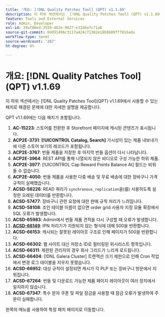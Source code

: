```yaml
---
title: '개요: [!DNL Quality Patches Tool] (QPT) v1.1.69'
description: 이 하위 섹션에서는  [!DNL Quality Patches Tool] (QPT) v1.1.69에서 사용할 수 있는 패치로 해결된 문제에 대한 자세한 설명을 제공합니다.
feature: Tools and External Services
role: Admin, Developer
exl-id: 39af00ed-3559-462e-9627-e32d6e7c71a8
source-git-commit: 0dd91496c3117a424c71382e18b9689fff016ada
workflow-type: tm+mt
source-wordcount: '267'
ht-degree: 0%

---
```


# 개요: [!DNL Quality Patches Tool]&#x200B;(QPT) v1.1.69

이 하위 섹션에서는 [!DNL Quality Patches Tool]&#x200B;(QPT) v1.1.69에서 사용할 수 있는 패치로 해결된 문제에 대한 자세한 설명을 제공합니다.

QPT v1.1.69에는 다음 패치가 포함됩니다.
1. **AC-15223**: 스토어를 전환한 후 Storefront 페이지에 캐시된 콘텐츠가 표시됩니다.
1. **ACP2E-3731**: **[!UICONTROL Catalog, Search]** 가시성이 있는 제품 내보내기에 다른 스토어 보기의 레코드가 포함됩니다.
1. **ACP2E-3767**: 번들 제품을 저장한 후 마지막 번들 옵션이 다시 나타납니다.
1. **ACP2E-3964**: REST API를 통해 나열되지 않은 비디오로 구성 가능한 하위 제품.
1. **ACP2E-3977**: [!UICONTROL Cap Reward Points Balance At] 필드는 비워 둘 수 없습니다.
1. **ACP2E-4050**: 번들 제품을 사용한 다중 배송 및 무료 배송에 대한 장바구니 가격 규칙이 실패했습니다.
1. **ACSD-56226**: READ 쿼리가 `synchronous_replication`을(를) 사용하도록 설정한 오래된 데이터를 반환합니다.
1. **ACSD-57477**: 장바구니 관련 요청에 대한 판매 규칙 처리가 느려집니다.
1. **ACSD-58108**: 조인 테이블 이름이 없으면 order grid 사용자 지정 모듈 확장에서 SQL 오류가 발생합니다.
1. **ACSD-65983**: Admin에서 번들 제품 견적을 다시 구성할 때 오류가 발생합니다.
1. **[ACSD-66149](/help/tools/quality-patches-tool/patches-available-in-qpt/v1-1-69/acsd-66149-ipn-handler-returns-500-for-unsupported-types.md)**: IPN 처리기가 지원되지 않는 형식에 대해 500을 반환합니다.
1. **ACSD-66153**: 캐시되는 잘못된 레이아웃 구조로 인해 페이지가 500을 반환합니다.
1. **ACSD-66302**: 웹 사이트 대신 저장소 ID로 필터링된 위시리스트 항목입니다.
1. **ACSD-66311**: 제한된 관리자의 경우 회사 그리드가 느리게 로드됩니다.
1. **ACSD-66404**: [!DNL Galera Cluster] 트랜잭션 크기 제한으로 인해 Cron 작업에서 변경 로그 테이블을 지우지 못했습니다.
1. **ACSD-66952**: 대상 규칙이 설정되면 캐시가 각 PLP 또는 장바구니 방문에서 지워집니다.
1. **ACSD-67264**: 번들 및 다운로드 가능한 제품 페이지 레이아웃이 여러 장치에서 일치하지 않습니다.
1. **ACSD-67347**: 특수 문자 쿠폰 및 파일 잠금을 사용할 때 잠금 오류가 발생하여 주문이 실패합니다.

왼쪽의 메뉴를 사용하여 특정 패치 페이지로 이동합니다.
